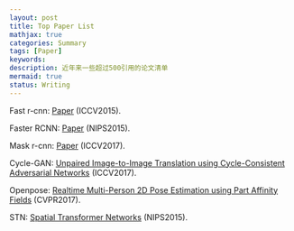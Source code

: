 ```yaml
---
layout: post
title: Top Paper List
mathjax: true
categories: Summary
tags: [Paper]
keywords:
description: 近年来一些超过500引用的论文清单
mermaid: true
status: Writing
---
```


Fast r-cnn: [Paper](https://www.cv-foundation.org/openaccess/content_iccv_2015/papers/Girshick_Fast_R-CNN_ICCV_2015_paper.pdf) (ICCV2015).

Faster RCNN: [Paper](http://papers.nips.cc/paper/5638-faster-r-cnn-towards-real-time-object-detection-with-region-proposal-networks.pdf) (NIPS2015).

Mask r-cnn: [Paper](https://arxiv.org/pdf/1703.06870.pdf%20http://arxiv.org/abs/1703.06870.pdf) (ICCV2017).

Cycle-GAN: [Unpaired Image-to-Image Translation using Cycle-Consistent Adversarial Networks](http://openaccess.thecvf.com/content_ICCV_2017/papers/Zhu_Unpaired_Image-To-Image_Translation_ICCV_2017_paper.pdf) (ICCV2017).

Openpose: [Realtime Multi-Person 2D Pose Estimation using Part Affinity Fields](http://openaccess.thecvf.com/content_cvpr_2017/papers/Cao_Realtime_Multi-Person_2D_CVPR_2017_paper.pdf) (CVPR2017).

STN: [Spatial Transformer Networks](http://papers.nips.cc/paper/5854-spatial-transformer-networks.pdf) (NIPS2015).
